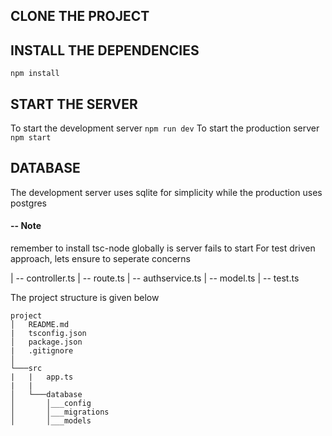 
## CLONE THE PROJECT


## INSTALL THE DEPENDENCIES
 ```npm install```

## START THE SERVER
To start the development server
```npm run dev```
To start the production server
```npm start```

## DATABASE
The development server uses sqlite for simplicity while 
the production uses postgres

#### -- Note
remember to install tsc-node globally is server fails to start
For test driven approach, lets ensure to seperate concerns

| -- controller.ts
| -- route.ts
| -- authservice.ts
| -- model.ts
| -- test.ts

The project structure is given below
```
project
│   README.md
|   tsconfig.json
│   package.json
|   .gitignore
│
└───src
|   |   app.ts
|   |
│   └───database
│       │___config
│       │___migrations
│       │___models
